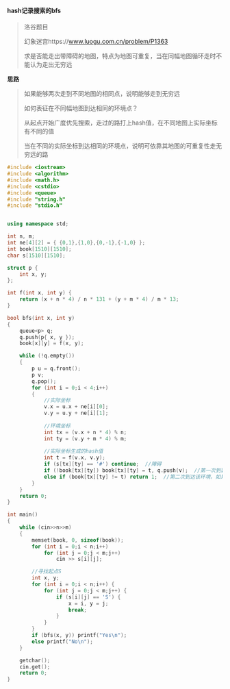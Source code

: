 #### hash记录搜索的bfs

> 洛谷题目
>
> 幻象迷宫https://www.luogu.com.cn/problem/P1363
>
> 求是否能走出带障碍的地图，特点为地图可重复，当在同幅地图循环走时不能认为走出无穷远



**思路**

> 如果能够两次走到不同地图的相同点，说明能够走到无穷远
>
> 如何表征在不同幅地图到达相同的环境点？
>
> 从起点开始广度优先搜索，走过的路打上hash值，在不同地图上实际坐标有不同的值
>
> 当在不同的实际坐标到达相同的环境点，说明可依靠其地图的可重复性走无穷远的路



~~~c++
#include <iostream>
#include <algorithm>
#include <math.h>
#include <cstdio>
#include <queue>
#include "string.h"
#include "stdio.h"


using namespace std;

int n, m;
int ne[4][2] = { {0,1},{1,0},{0,-1},{-1,0} };
int book[1510][1510];
char s[1510][1510];

struct p {
	int x, y;
};

int f(int x, int y) {
	return (x + n * 4) / n * 131 + (y + m * 4) / m * 13;
}

bool bfs(int x, int y)
{
	queue<p> q;
	q.push(p{ x, y });
	book[x][y] = f(x, y);

	while (!q.empty())
	{
		p u = q.front();
		p v;
		q.pop();
		for (int i = 0;i < 4;i++)
		{	
            //实际坐标
			v.x = u.x + ne[i][0];
			v.y = u.y + ne[i][1];
            
            //环境坐标
			int tx = (v.x + n * 4) % n;
			int ty = (v.y + m * 4) % m;
            
            //实际坐标生成的hash值
			int t = f(v.x, v.y);
			if (s[tx][ty] == '#') continue;  //障碍
			if (!book[tx][ty]) book[tx][ty] = t, q.push(v);  //第一次到达该环境
			else if (book[tx][ty] != t) return 1;  //第二次到达该环境，如果不是同幅地图
		}
	}
	return 0;
}

int main()
{	
	while (cin>>n>>m)
	{
		memset(book, 0, sizeof(book));
		for (int i = 0;i < n;i++)
			for (int j = 0;j < m;j++)
				cin >> s[i][j];

		//寻找起点S
		int x, y;
		for (int i = 0;i < n;i++) {
			for (int j = 0;j < m;j++) {
				if (s[i][j] == 'S') {
					x = i, y = j;
					break;
				}
			}
		}
		if (bfs(x, y)) printf("Yes\n");
		else printf("No\n");
	}

	getchar();
	cin.get();
	return 0;
}

~~~

